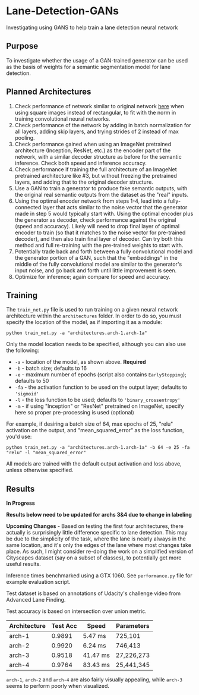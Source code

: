 # Lane-Detection-GANs
Investigating using GANS to help train a lane detection neural network

## Purpose
To investigate whether the usage of a GAN-trained generator can be used as the basis of weights for a semantic segmentation model for lane detection.

## Planned Architectures
1. Check performance of network similar to original network [here](https://github.com/mvirgo/MLND-Capstone) when using square images instead of rectangular, to fit with the norm in training convolutional neural networks.
2. Check performance of the network by adding in batch normalization for all layers, adding skip layers, and trying strides of 2 instead of max pooling.
3. Check performance gained when using an ImageNet pretrained architecture (Inception, ResNet, etc.) as the encoder part of the network, with a similar decoder structure as before for the semantic inference. Check both speed and inference accuracy.
4. Check performance if training the full architecture of an ImageNet pretrained architecture like #3, but without freezing the pretrained layers, and adding that to the original decoder structure.
5. Use a GAN to train a generator to produce fake semantic outputs, with the original real semantic outputs from the dataset as the "real" inputs. 
6. Using the optimal encoder network from steps 1-4, lead into a fully-connected layer that acts similar to the noise vector that the generator made in step 5 would typically start with. Using the optimal encoder plus the generator as decoder, check performance against the original (speed and accuracy). Likely will need to drop final layer of optimal encoder to train (so that it matches to the noise vector for pre-trained decoder), and then also train final layer of decoder. Can try both this method and full re-training with the pre-trained weights to start with.
7. Potentially trade back and forth between a fully convolutional model and the generator portion of a GAN, such that the "embeddings" in the middle of the fully convolutional model are similar to the generator's input noise, and go back and forth until little improvement is seen. 
8. Optimize for inference; again compare for speed and accuracy.

## Training
The `train_net.py` file is used to run training on a given neural network architecture within the `architectures` folder. In order to do so, you must specify the location of the model, as if importing it as a module:

`python train_net.py -a "architectures.arch-1.arch-1a"`

Only the model location needs to be specified, although you can also use the following:
+ `-a` - location of the model, as shown above. **Required**
+ `-b` - batch size; defaults to 16
+ `-e` - maximum number of epochs (script also contains `EarlyStopping`); defaults to 50
+ `-fa` - the activation function to be used on the output layer; defaults to `'sigmoid'`
+ `-l` - the loss function to be used; defaults to `'binary_crossentropy'`
+ `-m` - if using "Inception" or "ResNet" pretrained on ImageNet, specify here so proper pre-processing is used (optional)

For example, if desiring a batch size of 64, max epochs of 25, "relu" activation on the output, and "mean_squared_error" as the loss function, you'd use:

`python train_net.py -a "architectures.arch-1.arch-1a" -b 64 -e 25 -fa "relu" -l "mean_squared_error"`

All models are trained with the default output activation and loss above, unless otherwise specified.

## Results
**In Progress**

**Results below need to be updated for archs 3&4 due to change in labeling**

**Upcoming Changes** - Based on testing the first four architectures, there actually is surprisingly little difference specific to lane detection. This may be due to the simplicity of the task, where the lane is nearly always in the same location, and it's only the edges of the lane where most changes take place. As such, I might consider re-doing the work on a simplified version of Cityscapes dataset (say on a subset of classes), to potentially get more useful results.

Inference times benchmarked using a GTX 1060.
See `performance.py` file for example evaluation script.

Test dataset is based on annotations of Udacity's challenge video from Advanced Lane Finding.

Test accuracy is based on intersection over union metric.

Architecture | Test Acc | Speed | Parameters
--- | --- | --- | ---
arch-1 | 0.9891 | 5.47 ms | 725,101
arch-2 | 0.9920 | 6.24 ms | 746,413
arch-3 | 0.9518 | 41.47 ms | 27,226,273
arch-4 | 0.9764 | 83.43 ms | 25,441,345

`arch-1`, `arch-2` and `arch-4` are also fairly visually appealing, while `arch-3` seems to perform poorly when visualized.
